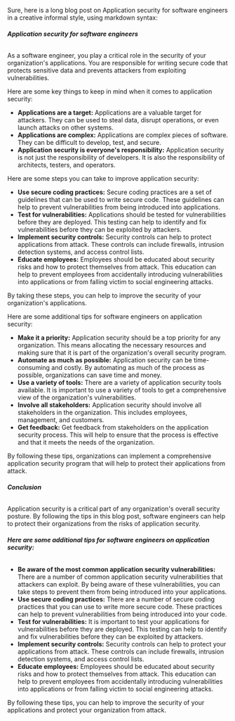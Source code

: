 Sure, here is a long blog post on Application security for software engineers in a creative informal style, using markdown syntax:

###### **Application security for software engineers**

As a software engineer, you play a critical role in the security of your organization's applications. You are responsible for writing secure code that protects sensitive data and prevents attackers from exploiting vulnerabilities.

Here are some key things to keep in mind when it comes to application security:

* **Applications are a target:** Applications are a valuable target for attackers. They can be used to steal data, disrupt operations, or even launch attacks on other systems.
* **Applications are complex:** Applications are complex pieces of software. They can be difficult to develop, test, and secure.
* **Application security is everyone's responsibility:** Application security is not just the responsibility of developers. It is also the responsibility of architects, testers, and operators.

Here are some steps you can take to improve application security:

* **Use secure coding practices:** Secure coding practices are a set of guidelines that can be used to write secure code. These guidelines can help to prevent vulnerabilities from being introduced into applications.
* **Test for vulnerabilities:** Applications should be tested for vulnerabilities before they are deployed. This testing can help to identify and fix vulnerabilities before they can be exploited by attackers.
* **Implement security controls:** Security controls can help to protect applications from attack. These controls can include firewalls, intrusion detection systems, and access control lists.
* **Educate employees:** Employees should be educated about security risks and how to protect themselves from attack. This education can help to prevent employees from accidentally introducing vulnerabilities into applications or from falling victim to social engineering attacks.

By taking these steps, you can help to improve the security of your organization's applications.

Here are some additional tips for software engineers on application security:

* **Make it a priority:** Application security should be a top priority for any organization. This means allocating the necessary resources and making sure that it is part of the organization's overall security program.
* **Automate as much as possible:** Application security can be time-consuming and costly. By automating as much of the process as possible, organizations can save time and money.
* **Use a variety of tools:** There are a variety of application security tools available. It is important to use a variety of tools to get a comprehensive view of the organization's vulnerabilities.
* **Involve all stakeholders:** Application security should involve all stakeholders in the organization. This includes employees, management, and customers.
* **Get feedback:** Get feedback from stakeholders on the application security process. This will help to ensure that the process is effective and that it meets the needs of the organization.

By following these tips, organizations can implement a comprehensive application security program that will help to protect their applications from attack.

###### **Conclusion**

Application security is a critical part of any organization's overall security posture. By following the tips in this blog post, software engineers can help to protect their organizations from the risks of application security.

###### **Here are some additional tips for software engineers on application security:**

* **Be aware of the most common application security vulnerabilities:** There are a number of common application security vulnerabilities that attackers can exploit. By being aware of these vulnerabilities, you can take steps to prevent them from being introduced into your applications.
* **Use secure coding practices:** There are a number of secure coding practices that you can use to write more secure code. These practices can help to prevent vulnerabilities from being introduced into your code.
* **Test for vulnerabilities:** It is important to test your applications for vulnerabilities before they are deployed. This testing can help to identify and fix vulnerabilities before they can be exploited by attackers.
* **Implement security controls:** Security controls can help to protect your applications from attack. These controls can include firewalls, intrusion detection systems, and access control lists.
* **Educate employees:** Employees should be educated about security risks and how to protect themselves from attack. This education can help to prevent employees from accidentally introducing vulnerabilities into applications or from falling victim to social engineering attacks.

By following these tips, you can help to improve the security of your applications and protect your organization from attack.